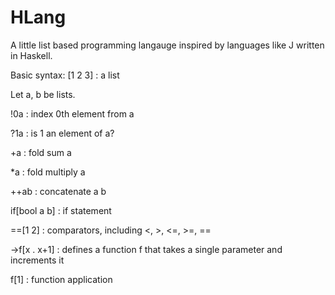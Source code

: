 # HLang
A little list based programming langauge inspired by languages like J written in Haskell.

Basic syntax:
[1 2 3] : a list

Let a, b be lists.

!0a : index 0th element from a

?1a : is 1 an element of a?

+a  : fold sum a

*a  : fold multiply a

++ab : concatenate a b

if[bool a b] : if statement

==[1 2] : comparators, including <, >, <=, >=, ==

->f[x . x+1] : defines a function f that takes a single parameter and increments it

f[1] : function application
